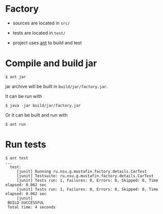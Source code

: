 # Factory

- sources are located in `src/`

- tests are located in `test/`

- project uses [ant](https://ant.apache.org) to build and test

# Compile and build jar

```
$ ant jar
```
jar archive will be built in `build/jar/factory.jar`.

It can be run with
```
$ java -jar build/jar/factory.jar
```

Or it can be built and run with
```
$ ant run
```
# Run tests

```
$ ant test
...
  test:
     [junit] Running ru.nsu.g.mustafin.factory.details.CarTest
     [junit] Testsuite: ru.nsu.g.mustafin.factory.details.CarTest
     [junit] Tests run: 1, Failures: 0, Errors: 0, Skipped: 0, Time elapsed: 0.062 sec
     [junit] Tests run: 1, Failures: 0, Errors: 0, Skipped: 0, Time elapsed: 0.062 sec
     [junit] 
 BUILD SUCCESSFUL
 Total time: 4 seconds
```